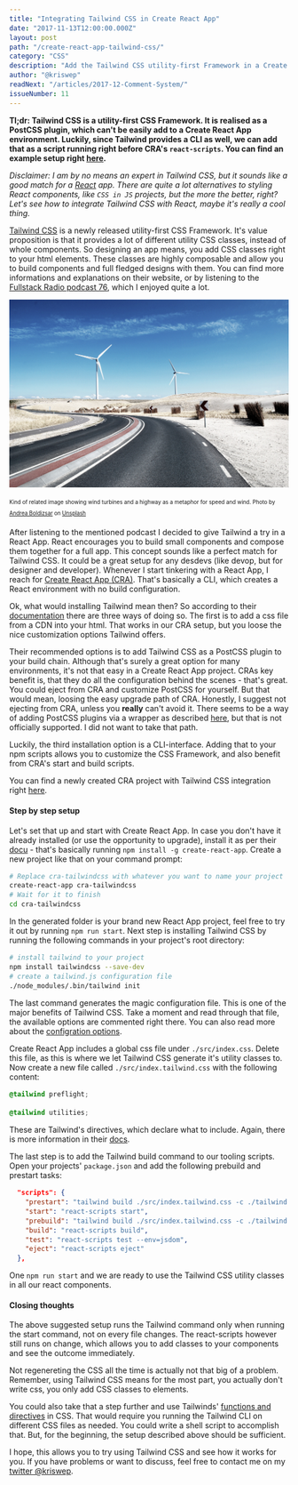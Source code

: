 ```yaml
---
title: "Integrating Tailwind CSS in Create React App"
date: "2017-11-13T12:00:00.000Z"
layout: post
path: "/create-react-app-tailwind-css/"
category: "CSS"
description: "Add the Tailwind CSS utility-first Framework in a Create React App environment, without ejecting from CRA!"
author: "@kriswep"
readNext: "/articles/2017-12-Comment-System/"
issueNumber: 11
---
```


**Tl;dr: Tailwind CSS is a utility-first CSS Framework. It is realised as a PostCSS plugin, which can't be easily add to a Create React App environment. Luckily, since Tailwind provides a CLI as well, we can add that as a script running right before CRA's `react-scripts`. You can find an example setup right [here](https://github.com/kriswep/cra-tailwindcss).**

_Disclaimer: I am by no means an expert in Tailwind CSS, but it sounds like a good match for a [React](https://reactjs.org/) app. There are quite a lot alternatives to styling React components, like `CSS in JS` projects, but the more the better, right? Let's see how to integrate Tailwind CSS with React, maybe it's really a cool thing._

[Tailwind CSS](https://tailwindcss.com/) is a newly released utility-first CSS Framework. It's value proposition is that it provides a lot of different utility CSS classes, instead of whole components. So designing an app means, you add CSS classes right to your html elements. These classes are highly composable and allow you to build components and full fledged designs with them. You can find more informations and explanations on their website, or by listening to the [Fullstack Radio podcast 76](http://www.fullstackradio.com/76), which I enjoyed quite a lot.

![Wind turbines and a highway, giving you an impression of speed and wind](wind-teaser-image.jpg)

<p>
<sub><sup>Kind of related image showing wind turbines and a highway as a metaphor for speed and wind. Photo by <a href="https://unsplash.com/@andreaboldizsar">Andrea Boldizsar</a> on <a href="https://unsplash.com/photos/BwgKUh9tN84">Unsplash</a></sup></sub></p>

After listening to the mentioned podcast I decided to give Tailwind a try in a React App. React encourages you to build small components and compose them together for a full app. This concept sounds like a perfect match for Tailwind CSS. It could be a great setup for any desdevs (like devop, but for designer and developer). Whenever I start tinkering with a React App, I reach for [Create React App (CRA)](https://github.com/facebookincubator/create-react-app). That's basically a CLI, which creates a React environment with no build configuration.

Ok, what would installing Tailwind mean then? So according to their [documentation](https://tailwindcss.com/docs/installation) there are three ways of doing so. The first is to add a css file from a CDN into your html. That works in our CRA setup, but you loose the nice customization options Tailwind offers.

Their recommended options is to add Tailwind CSS as a PostCSS plugin to your build chain. Although that's surely a great option for many environments, it's not that easy in a Create React App project. CRAs key benefit is, that they do all the configuration behind the scenes - that's great. You could eject from CRA and customize PostCSS for yourself. But that would mean, loosing the easy upgrade path of CRA. Honestly, I suggest not ejecting from CRA, unless you **really** can't avoid it. There seems to be a way of adding PostCSS plugins via a wrapper as described [here](https://github.com/facebookincubator/create-react-app/issues/2032#issuecomment-302932310), but that is not officially supported. I did not want to take that path.

Luckily, the third installation option is a CLI-interface. Adding that to your npm scripts allows you to customize the CSS Framework, and also benefit from CRA's start and build scripts.

You can find a newly created CRA project with Tailwind CSS integration right [here](https://github.com/kriswep/cra-tailwindcss).

#### Step by step setup

Let's set that up and start with Create React App. In case you don't have it already installed (or use the opportunity to upgrade), install it as per their [docu](https://github.com/facebookincubator/create-react-app#getting-started) - that's basically running `npm install -g create-react-app`. Create a new project like that on your command prompt:

```bash
# Replace cra-tailwindcss with whatever you want to name your project
create-react-app cra-tailwindcss
# Wait for it to finish
cd cra-tailwindcss
```

In the generated folder is your brand new React App project, feel free to try it out by running `npm run start`.
Next step is installing Tailwind CSS by running the following commands in your project's root directory:

```bash
# install tailwind to your project
npm install tailwindcss --save-dev
# create a tailwind.js configuration file
./node_modules/.bin/tailwind init
```

The last command generates the magic configuration file. This is one of the major benefits of Tailwind CSS. Take a moment and read through that file, the available options are commented right there. You can also read more about the [configration options](https://tailwindcss.com/docs/configuration).

Create React App includes a global css file under `./src/index.css`. Delete this file, as this is where we let Tailwind CSS generate it's utility classes to. Now create a new file called `./src/index.tailwind.css` with the following content:

```CSS
@tailwind preflight;

@tailwind utilities;
```

These are Tailwind's directives, which declare what to include. Again, there is more information in their [docs](https://tailwindcss.com/docs/installation#3-use-tailwind-in-your-css).

The last step is to add the Tailwind build command to our tooling scripts. Open your projects' `package.json` and add the following prebuild and prestart tasks:

```JSON
  "scripts": {
    "prestart": "tailwind build ./src/index.tailwind.css -c ./tailwind.js -o ./src/index.css",
    "start": "react-scripts start",
    "prebuild": "tailwind build ./src/index.tailwind.css -c ./tailwind.js -o ./src/index.css",
    "build": "react-scripts build",
    "test": "react-scripts test --env=jsdom",
    "eject": "react-scripts eject"
  },
```

One `npm run start` and we are ready to use the Tailwind CSS utility classes in all our react components.

#### Closing thoughts

The above suggested setup runs the Tailwind command only when running the start command, not on every file changes. The react-scripts however still runs on change, which allows you to add classes to your components and see the outcome immediately.

Not regenereting the CSS all the time is actually not that big of a problem. Remember, using Tailwind CSS means for the most part, you actually don't write css, you only add CSS classes to elements.

You could also take that a step further and use Tailwinds' [functions and directives](https://tailwindcss.com/docs/functions-and-directives) in CSS. That would require you running the Tailwind CLI on different CSS files as needed. You could write a shell script to accomplish that. But, for the beginning, the setup described above should be sufficient.

I hope, this allows you to try using Tailwind CSS and see how it works for you. If you have problems or want to discuss, feel free to contact me on my [twitter @kriswep](https://twitter.com/kriswep).
